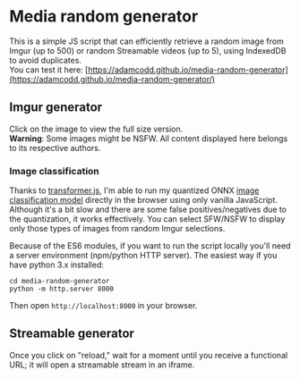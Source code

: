 # Media random generator
This is a simple JS script that can efficiently retrieve a random image from Imgur (up to 500) or random Streamable videos (up to 5), using IndexedDB to avoid duplicates.\
You can test it here: [https://adamcodd.github.io/media-random-generator](https://adamcodd.github.io/media-random-generator/)
## Imgur generator
Click on the image to view the full size version.\
<b>Warning</b>: Some images might be NSFW. All content displayed here belongs to its respective authors.
### Image classification
Thanks to [transformer.js](https://github.com/xenova/transformers.js), I'm able to run my quantized ONNX [image classification model](https://huggingface.co/AdamCodd/vit-base-nsfw-detector) directly in the browser using only vanilla JavaScript. Although it's a bit slow and there are some false positives/negatives due to the quantization, it works effectively. You can select SFW/NSFW to display only those types of images from random Imgur selections. 

Because of the ES6 modules, if you want to run the script locally you'll need a server environment (npm/python HTTP server). The easiest way if you have python 3.x installed:
```
cd media-random-generator
python -m http.server 8000
```
Then open `http://localhost:8000` in your browser.

## Streamable generator
Once you click on "reload," wait for a moment until you receive a functional URL; it will open a streamable stream in an iframe.
